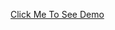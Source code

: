 <a href="http://cannelflow.github.io/Code-Demo/FCC-Show-Relationships-with-a-Force-Directed-Graph/" target="_blank">Click Me To See Demo</a>
